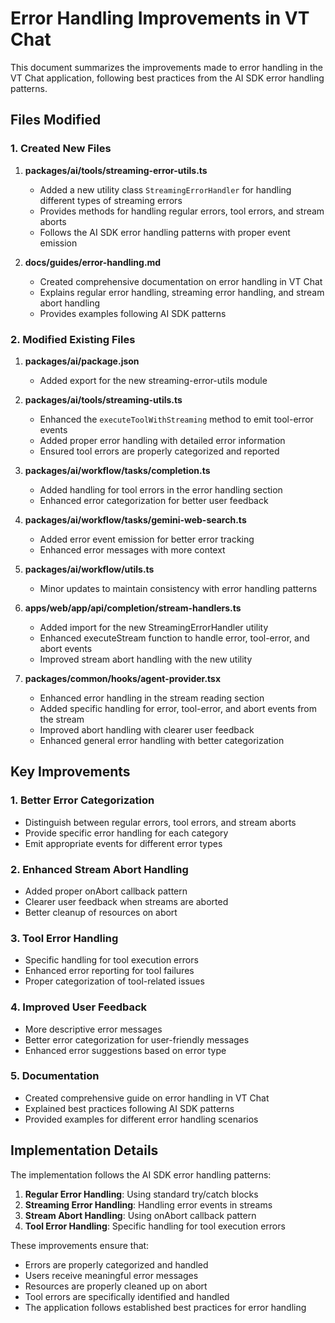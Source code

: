 # Error Handling Improvements in VT Chat

This document summarizes the improvements made to error handling in the VT Chat application, following best practices from the AI SDK error handling patterns.

## Files Modified

### 1. Created New Files

1. **packages/ai/tools/streaming-error-utils.ts**
   - Added a new utility class `StreamingErrorHandler` for handling different types of streaming errors
   - Provides methods for handling regular errors, tool errors, and stream aborts
   - Follows the AI SDK error handling patterns with proper event emission

2. **docs/guides/error-handling.md**
   - Created comprehensive documentation on error handling in VT Chat
   - Explains regular error handling, streaming error handling, and stream abort handling
   - Provides examples following AI SDK patterns

### 2. Modified Existing Files

1. **packages/ai/package.json**
   - Added export for the new streaming-error-utils module

2. **packages/ai/tools/streaming-utils.ts**
   - Enhanced the `executeToolWithStreaming` method to emit tool-error events
   - Added proper error handling with detailed error information
   - Ensured tool errors are properly categorized and reported

3. **packages/ai/workflow/tasks/completion.ts**
   - Added handling for tool errors in the error handling section
   - Enhanced error categorization for better user feedback

4. **packages/ai/workflow/tasks/gemini-web-search.ts**
   - Added error event emission for better error tracking
   - Enhanced error messages with more context

5. **packages/ai/workflow/utils.ts**
   - Minor updates to maintain consistency with error handling patterns

6. **apps/web/app/api/completion/stream-handlers.ts**
   - Added import for the new StreamingErrorHandler utility
   - Enhanced executeStream function to handle error, tool-error, and abort events
   - Improved stream abort handling with the new utility

7. **packages/common/hooks/agent-provider.tsx**
   - Enhanced error handling in the stream reading section
   - Added specific handling for error, tool-error, and abort events from the stream
   - Improved abort handling with clearer user feedback
   - Enhanced general error handling with better categorization

## Key Improvements

### 1. Better Error Categorization
- Distinguish between regular errors, tool errors, and stream aborts
- Provide specific error handling for each category
- Emit appropriate events for different error types

### 2. Enhanced Stream Abort Handling
- Added proper onAbort callback pattern
- Clearer user feedback when streams are aborted
- Better cleanup of resources on abort

### 3. Tool Error Handling
- Specific handling for tool execution errors
- Enhanced error reporting for tool failures
- Proper categorization of tool-related issues

### 4. Improved User Feedback
- More descriptive error messages
- Better error categorization for user-friendly messages
- Enhanced error suggestions based on error type

### 5. Documentation
- Created comprehensive guide on error handling in VT Chat
- Explained best practices following AI SDK patterns
- Provided examples for different error handling scenarios

## Implementation Details

The implementation follows the AI SDK error handling patterns:

1. **Regular Error Handling**: Using standard try/catch blocks
2. **Streaming Error Handling**: Handling error events in streams
3. **Stream Abort Handling**: Using onAbort callback pattern
4. **Tool Error Handling**: Specific handling for tool execution errors

These improvements ensure that:
- Errors are properly categorized and handled
- Users receive meaningful error messages
- Resources are properly cleaned up on abort
- Tool errors are specifically identified and handled
- The application follows established best practices for error handling